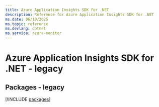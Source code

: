 ```yaml
---
title: Azure Application Insights SDK for .NET
description: Reference for Azure Application Insights SDK for .NET
ms.date: 06/19/2025
ms.topic: reference
ms.devlang: dotnet
ms.service: azure-monitor
---
```

# Azure Application Insights SDK for .NET - legacy
## Packages - legacy
[!INCLUDE [packages](application-insights-index.md)]